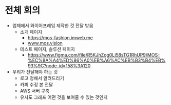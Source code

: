 # 전체 회의
- 업체에서 와이어프레임 제작한 것 전달 받음
	- 소개 페이지
		- https://mos-fashion.imweb.me
		- www.mos.vision
	- 테스트 페이지, 솔루션 페이지
		- https://www.figma.com/file/R5KJhZog0Li58sTG1RhUP9/MOS-%EC%8A%A4%ED%86%A0%EB%A6%AC%EB%B3%B4%EB%93%9C?node-id=158%3A120
- 우리가 전달해야 하는 것
	- 로고 정해서 알려드리기
	- 카피 수정 본 전달
	- AWS 서버 구축
	- 유사도 그래프 어떤 것을 보여줄 수 있는 것인지